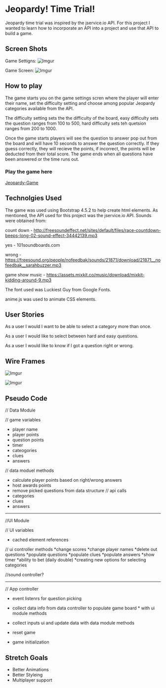 # Jeopardy! Time Trial!
Jeopardy time trial was inspired by the jservice.io API. For this project I wanted to learn how to incorporate an API into a project and use that API to build a game. 



## Screen Shots
Game Settigns: 
![Imgur](https://i.imgur.com/hn6Xjet.png)

Game Screen: 
![Imgur](https://i.imgur.com/dxYBlx4.png)

## How to play
The game starts you on the game settings scren where the player will enter their name, set the difficulty setting and choose among popular Jeopardy categories available from the API.

The difficulty setting sets the the difficulty of the board, easy difficulty sets the question ranges from 100 to 500, hard difficulty sets teh quetsion ranges from 200 to 1000. 

Once the game starts players will see the question to answer pop out from the board and will have 10 seconds to answer the question correctly. If they guess correctly, they will recieve the points, if incorrect, the points will be deducted from their total score. The game ends when all questions have been answered or the time runs out. 

### Play the game here
[Jeopardy-Game](jeopardy-time-trial.surge.sh)

## Technolgies Used

The game was used using Bootstrap 4.5.2 to help create html elements. As mentioned, the API used for this project was the jservice.io API. Sounds were obtained from: 

count down - http://freesoundeffect.net/sites/default/files/race-countdown-beeps-long-02-sound-effect-34442139.mp3

yes - 101soundboards.com

wrong - https://freesound.org/people/nofeedbak/sounds/21871/download/21871__nofeedbak__sarahbuzzer.mp3

game show music - https://assets.mixkit.co/music/download/mixkit-kidding-around-9.mp3

The font used was Luckiest Guy from Google Fonts. 

anime.js was used to animate CSS elements. 

## User Stories
As a user I would I want to be able to select a category more than once. 

As a user I would like to select between hard and easy questions. 

As a user I would like to know if I got a question right or wrong. 

## Wire Frames

![Imgur](https://i.imgur.com/Cg3Wqin.jpg)

![Imgur](https://i.imgur.com/bmH6nHK.jpg)

## Pseudo Code
// Data Module 

// game variables
* player name
* player points
* question points
* timer
* cateogories 
* clues
* answers

// data moduel methods
* calculate player points based on right/wrong answers
* host awards points
* remove picked questions from data structure
// api calls 
* categories
* clues 
* answers

----------------------------------------------------------------------------

//UI Module

// UI variables
* cached element references

// ui controller methods
*change scores
*change player names
*delete out questions
*populate questions
*populate clues
*populate answers
*show timer
*ability to bet (daily double)
*creating new options for selecting categories 


//sound controller?


----------------------------------------------------------------------------------

// App controller
* event listenrs for question picking

* collect data info from data controller to populate game board * with ui module methods
* collect inputs ui and update data with data module methods

* reset game

* game initialization

## Stretch Goals
* Better Animations
* Better Styleing
* Multiplayer support 
